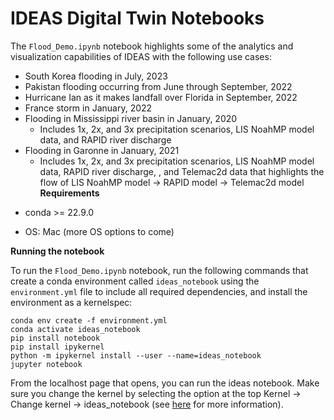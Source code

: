 # IDEAS Digital Twin Notebooks 

The `Flood_Demo.ipynb` notebook highlights some of the analytics and visualization capabilities of IDEAS with the following use cases:
- South Korea flooding in July, 2023
- Pakistan flooding occurring from June through September, 2022
- Hurricane Ian as it makes landfall over Florida in September, 2022
- France storm in January, 2022
- Flooding in Mississippi river basin in January, 2020
    - Includes 1x, 2x, and 3x precipitation scenarios, LIS NoahMP model data, and RAPID river discharge
- Flooding in Garonne in January, 2021
    - Includes 1x, 2x, and 3x precipitation scenarios, LIS NoahMP model data, RAPID river discharge, , and Telemac2d data that highlights the flow of LIS NoahMP model -> RAPID model -> Telemac2d model
__Requirements__  

* conda >= 22.9.0  

* OS: Mac (more OS options to come)

__Running the notebook__  

To run the `Flood_Demo.ipynb` notebook, run the following commands that create a conda environment called `ideas_notebook` using the `environment.yml` file to include all required dependencies, and install the environment as a kernelspec:
```
conda env create -f environment.yml
conda activate ideas_notebook
pip install notebook
pip install ipykernel
python -m ipykernel install --user --name=ideas_notebook
jupyter notebook
```
From the localhost page that opens, you can run the ideas notebook. Make sure you change the kernel by selecting the option at the top Kernel -> Change kernel -> ideas_notebook (see [here](https://ipython.readthedocs.io/en/stable/install/kernel_install.html#kernels-for-different-environments) for more information).
